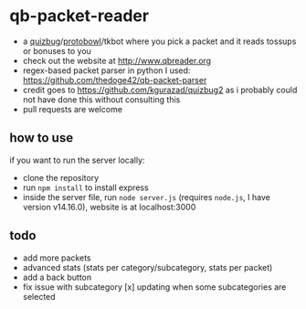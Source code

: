 # qb-packet-reader
- a [quizbug](https://quizbug2.karangurazada.com/)/[protobowl](https://protobowl.com/)/tkbot where you pick a packet and it reads tossups or bonuses to you
- check out the website at http://www.qbreader.org
- regex-based packet parser in python I used: https://github.com/thedoge42/qb-packet-parser
- credit goes to https://github.com/kgurazad/quizbug2 as i probably could not have done this without consulting this
- pull requests are welcome

## how to use
if you want to run the server locally:
- clone the repository
- run `npm install` to install express
- inside the server file, run `node server.js` (requires `node.js`, I have version v14.16.0), website is at localhost:3000

## todo
- add more packets
- advanced stats (stats per category/subcategory, stats per packet)
- add a back button
- fix issue with subcategory \[x\] updating when some subcategories are selected
